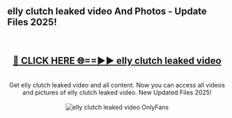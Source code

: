 <h2>elly clutch leaked video And Photos - Update Files 2025!</h2>
<br>
<div align="center">
<h2><a href="https://betterlinks.top/A2PfLJ" rel="nofollow">🔴 CLICK HERE 🌐==►► elly clutch leaked video</a></h2>
<br>
Get elly clutch leaked video and all content. Now you can access all videos and pictures of elly clutch leaked video. New Updated Files 2025!
<br>
<br>
<a href="https://betterlinks.top/A2PfLJ" rel="nofollow" data-target="animated-image.originalLink"><img src="https://i.imgur.com/dJHk4Zq.gif" alt="elly clutch leaked video OnlyFans" style="max-width: 100%; display: inline-block;" data-target="animated-image.originalImage"></a>
</div>
<br>